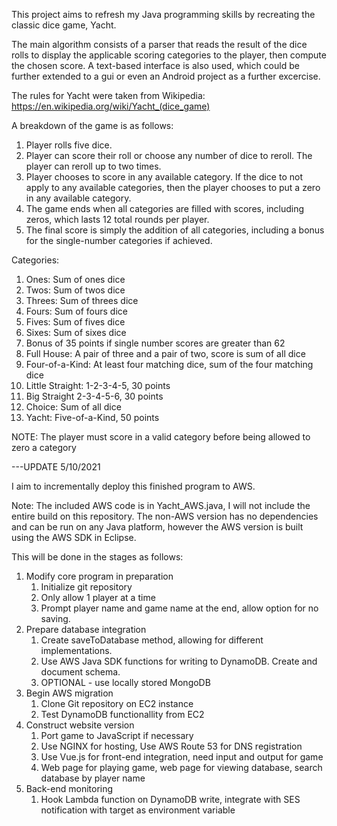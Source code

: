 This project aims to refresh my Java programming skills by recreating the classic dice game, Yacht.

The main algorithm consists of a parser that reads the result of the dice rolls to display the applicable scoring categories to the player, then compute the chosen score. A text-based interface is also used, which could be further extended to a gui or even an Android project as a further excercise.

The rules for Yacht were taken from Wikipedia: https://en.wikipedia.org/wiki/Yacht_(dice_game)

A breakdown of the game is as follows:
1. Player rolls five dice.
2. Player can score their roll or choose any number of dice to reroll. The player can reroll up to two times.
3. Player chooses to score in any available category. If the dice to not apply to any available categories, then the player chooses to put a zero in any available category.
4. The game ends when all categories are filled with scores, including zeros, which lasts 12 total rounds per player.
5. The final score is simply the addition of all categories, including a bonus for the single-number categories if achieved.

Categories:
1. Ones: Sum of ones dice
2. Twos: Sum of twos dice
3. Threes: Sum of threes dice
4. Fours: Sum of fours dice
5. Fives: Sum of fives dice
6. Sixes: Sum of sixes dice
7. Bonus of 35 points if single number scores are greater than 62
8. Full House: A pair of three and a pair of two, score is sum of all dice
9. Four-of-a-Kind: At least four matching dice, sum of the four matching dice
10. Little Straight: 1-2-3-4-5, 30 points
11. Big Straight 2-3-4-5-6, 30 points
12. Choice: Sum of all dice
13. Yacht: Five-of-a-Kind, 50 points

NOTE: The player must score in a valid category before being allowed to zero a category

---UPDATE 5/10/2021

I aim to incrementally deploy this finished program to AWS.

Note: The included AWS code is in Yacht_AWS.java, I will not include the entire build on this repository. The non-AWS version has no dependencies and can be run on any Java platform, however the AWS version is built using the AWS SDK in Eclipse.

This will be done in the stages as follows:
1. Modify core program in preparation
	1. Initialize git repository
	2. Only allow 1 player at a time
	3. Prompt player name and game name at the end, allow option for no saving.
2. Prepare database integration
	1. Create saveToDatabase method, allowing for different implementations.
	2. Use AWS Java SDK functions for writing to DynamoDB. Create and document schema.
	3. OPTIONAL - use locally stored MongoDB
3. Begin AWS migration
	1. Clone Git repository on EC2 instance
	2. Test DynamoDB functionallity from EC2
4. Construct website version
	1. Port game to JavaScript if necessary
	2. Use NGINX for hosting, Use AWS Route 53 for DNS registration
	3. Use Vue.js for front-end integration, need input and output for game
	4. Web page for playing game, web page for viewing database, search database by player name
5. Back-end monitoring
	1. Hook Lambda function on DynamoDB write, integrate with SES notification with target as environment variable
